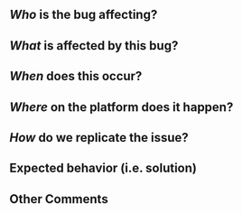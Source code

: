 ## *Who* is the bug affecting?

## *What* is affected by this bug?
<!-- Ex. pPRINT_START fails to complete -->

## *When* does this occur?
<!-- Ex. after PRINT_START but before CALIBRATE -->

## *Where* on the platform does it happen?
<!-- Ex. V2.4s, All printers, klipper v0.110 -->

## *How* do we replicate the issue?
<!-- Please be specific as possible. Use dashes (-) or numbers (1.) to create a list of steps -->

## Expected behavior (i.e. solution)
<!-- What should have happened? -->

## Other Comments
